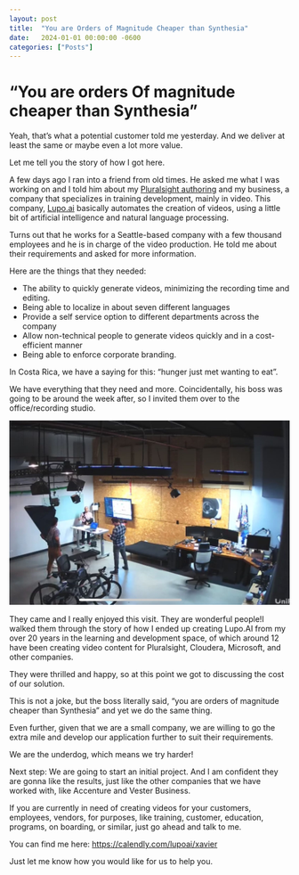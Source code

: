 ```yaml
---
layout: post
title:  "You are Orders of Magnitude Cheaper than Synthesia"
date:   2024-01-01 00:00:00 -0600
categories: ["Posts"] 
---
```


# “You are orders Of magnitude cheaper than Synthesia”  

Yeah, that’s what a potential customer told me yesterday. And we deliver at least the same or maybe even a lot more value.

Let me tell you the story of how I got here.

A few days ago I ran into a friend from old times. He asked me what I was working on and I told him about my [Pluralsight authoring](https://www.pluralsight.com/authors/xavier-morera) and my business, a company that specializes in training development, mainly in video. This company, [Lupo.ai](www.lupo.ai) basically automates the creation of videos, using a little bit of artificial intelligence and natural language processing.

Turns out that he works for a Seattle-based company with a few thousand  employees and he is in charge of the video production. He told me about their requirements and asked for more information.

Here are the things that they needed:
- The ability to quickly generate videos, minimizing the recording time and editing.
- Being able to localize in about seven different languages
- Provide a self service option to different departments across the company
- Allow non-technical people to generate videos quickly and in a cost-efficient manner
- Being able to enforce corporate branding.

In Costa Rica, we have a saying for this: “hunger just met wanting to eat”.

We have everything that they need and more. Coincidentally, his boss was going to be around the week after, so I invited them over to the office/recording studio.

![](./images/ordersofmagnitude.jpeg)

They came and I really enjoyed this visit. They are wonderful people!I walked them through the story of how I ended up creating Lupo.AI from my over 20 years in the learning and development space, of which around 12 have been creating video content for Pluralsight, Cloudera, Microsoft, and other companies.

They were thrilled and happy, so at this point  we got to discussing the cost of our solution.

This is not a joke, but the boss literally said, “you are orders of magnitude cheaper than Synthesia” and yet we do the same thing.

Even further, given that we are a small company, we are willing to go the extra mile and develop our application further to suit their requirements. 

We are the underdog, which means we try harder!

Next step: We are going to start an initial project. And I am confident they are gonna like the results, just like the other companies that we have worked with, like Accenture and Vester Business.

If you are currently in need of creating videos for your customers, employees, vendors, for purposes, like training, customer, education, programs, on boarding, or similar, just go ahead and talk to me. 

You can find me here: https://calendly.com/lupoai/xavier

 Just let me know how you would like for us to help you.

